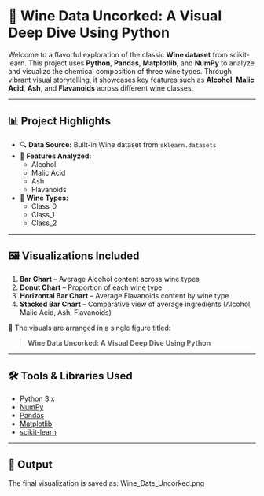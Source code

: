 # 🍷 Wine Data Uncorked: A Visual Deep Dive Using Python

Welcome to a flavorful exploration of the classic **Wine dataset** from scikit-learn. This project uses **Python**, **Pandas**, **Matplotlib**, and **NumPy** to analyze and visualize the chemical composition of three wine types. Through vibrant visual storytelling, it showcases key features such as **Alcohol**, **Malic Acid**, **Ash**, and **Flavanoids** across different wine classes.

---

## 📊 Project Highlights

- 🔍 **Data Source:** Built-in Wine dataset from `sklearn.datasets`
- 🧪 **Features Analyzed:**
  - Alcohol  
  - Malic Acid  
  - Ash  
  - Flavanoids
- 🍇 **Wine Types:**
  - Class_0  
  - Class_1  
  - Class_2

---

## 🖼️ Visualizations Included

1. **Bar Chart** – Average Alcohol content across wine types  
2. **Donut Chart** – Proportion of each wine type  
3. **Horizontal Bar Chart** – Average Flavanoids content by wine type  
4. **Stacked Bar Chart** – Comparative view of average ingredients (Alcohol, Malic Acid, Ash, Flavanoids)

📌 The visuals are arranged in a single figure titled:

> **Wine Data Uncorked: A Visual Deep Dive Using Python**

---

## 🛠️ Tools & Libraries Used

- [Python 3.x](https://www.python.org/)
- [NumPy](https://numpy.org/)
- [Pandas](https://pandas.pydata.org/)
- [Matplotlib](https://matplotlib.org/)
- [scikit-learn](https://scikit-learn.org/)

---

## 📁 Output

The final visualization is saved as:
Wine_Date_Uncorked.png
